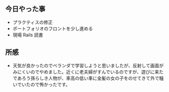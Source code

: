 ## 今日やった事

- プラクティスの修正
- ポートフォリオのフロントを少し進める
- 現場 Rails 読書

## 所感

- 天気が良かったのでベランダで学習しようと思いましたが、反射して画面がみにくいのでやめました。近くに老夫婦がすんでいるのですが、遊びに来たであろう孫らしき人物が、車高の低い車に金髪の女の子をのせてきて外で騒いでいたので怖かったです。
